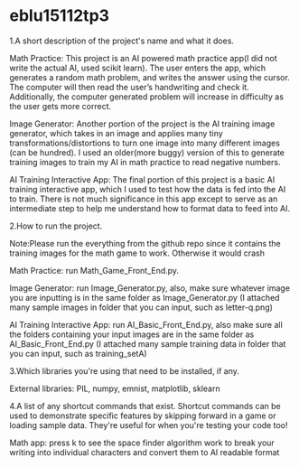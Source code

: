 # eblu15112tp3

1.A short description of the project's name and what it does. 


Math Practice: This project is an AI powered math practice app(I did not write the actual AI, used scikit learn). The user enters the app, which generates a random math problem, and writes the answer using the cursor. The computer will then read the user’s handwriting and check it. Additionally, the computer generated problem will increase in difficulty as the user gets more correct.


Image Generator: Another portion of the project is the AI training image generator, which takes in an image and applies many tiny transformations/distortions to turn one image into many different images (can be hundred). I used an older(more buggy) version of this to generate training images to train my AI in math practice to read negative numbers. 


AI Training Interactive App: The final portion of this project is a basic AI training interactive app, which I used to test how the data is fed into the AI to train. There is not much significance in this app except to serve as an intermediate step to help me understand how to format data to feed into AI.




2.How to run the project. 


Note:Please run the everything from the github repo since it contains the training images for the math game to work. Otherwise it would crash


Math Practice: run Math_Game_Front_End.py. 


Image Generator: run Image_Generator.py, also, make sure whatever image you are inputting is in the same folder as Image_Generator.py (I attached many sample images in folder that you can input, such as letter-q.png)


AI Training Interactive App: run AI_Basic_Front_End.py, also make sure all the folders containing your input images are in the same folder as AI_Basic_Front_End.py (I attached many sample training data in folder that you can input, such as training_setA)






3.Which libraries you're using that need to be installed, if any. 


External libraries: PIL, numpy, emnist, matplotlib, sklearn


4.A list of any shortcut commands that exist. Shortcut commands can be used to demonstrate specific features by skipping forward in a game or loading sample data. They're useful for when you're testing your code too!


Math app: press k to see the space finder algorithm work to break your writing into individual characters and convert them to AI readable format

 
